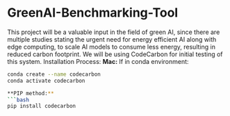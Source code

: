 # GreenAI-Benchmarking-Tool
This project will be a valuable input in the field of green AI, since there are multiple studies stating the urgent need for energy efficient AI along with edge computing, to scale AI models to consume less energy, resulting in reduced carbon footprint. 
We will be using CodeCarbon for initial testing of this system.
Installation Process:
**Mac:**
If in conda environment:
```bash
conda create --name codecarbon
conda activate codecarbon

**PIP method:** 
```bash
pip install codecarbon
